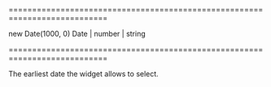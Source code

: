 <!--**
/*-------------------------------------------
    Auto-generated file. Do not modify.
-------------------------------------------

**-->
===========================================================================
<!--default-->new Date(1000, 0)<!--/default-->
<!--type-->Date | number | string<!--/type-->
===========================================================================

<!--shortDescription-->
The earliest date the widget allows to select.
<!--/shortDescription-->

<!--fullDescription-->

<!--/fullDescription-->